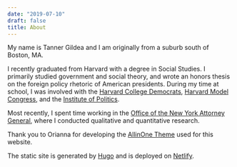 ```yaml
---
date: "2019-07-10"
draft: false
title: About
---
```


My name is Tanner Gildea and I am originally from a suburb south of Boston, MA.

I recently graduated from Harvard with a degree in Social Studies. I primarily studied government and social theory, and wrote an honors thesis on the foreign policy rhetoric of American presidents. During my time at school, I was involved with the [Harvard College Democrats](http://harvarddems.org), [Harvard Model Congress](https://www.harvardmodelcongress.org), and the [Institute of Politics](https://iop.harvard.edu).

Most recently, I spent time working in the [Office of the New York Attorney General](https://ag.ny.gov), where I conducted qualitative and quantitative research. 





Thank you to Orianna for developing the [AllinOne Theme](https://github.com/orianna-zzo/AllinOne)  used for this website. 

The static site is generated by [Hugo](http://gohugo.io) and is deployed on [Netlify](https://www.netlify.com). 



